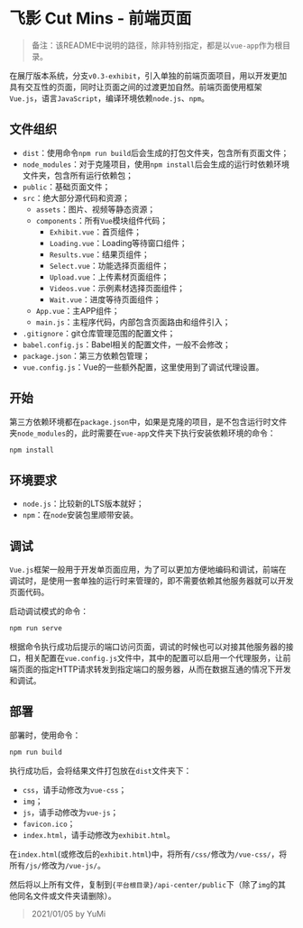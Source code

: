 # 飞影 Cut Mins - 前端页面

> 备注：该README中说明的路径，除非特别指定，都是以`vue-app`作为根目录。

在展厅版本系统，分支`v0.3-exhibit`，引入单独的前端页面项目，用以开发更加具有交互性的页面，同时让页面之间的过渡更加自然。前端页面使用框架`Vue.js`，语言`JavaScript`，编译环境依赖`node.js`、`npm`。

## 文件组织

- `dist`：使用命令`npm run build`后会生成的打包文件夹，包含所有页面文件；
- `node_modules`：对于克隆项目，使用`npm install`后会生成的运行时依赖环境文件夹，包含所有运行依赖包；
- `public`：基础页面文件；
- `src`：绝大部分源代码和资源；
    - `assets`：图片、视频等静态资源；
    - `components`：所有`Vue`模块组件代码；
        - `Exhibit.vue`：首页组件；
        - `Loading.vue`：Loading等待窗口组件；
        - `Results.vue`：结果页组件；
        - `Select.vue`：功能选择页面组件；
        - `Upload.vue`：上传素材页面组件；
        - `Videos.vue`：示例素材选择页面组件；
        - `Wait.vue`：进度等待页面组件；
    - `App.vue`：主APP组件；
    - `main.js`：主程序代码，内部包含页面路由和组件引入；
- `.gitignore`：git仓库管理范围的配置文件；
- `babel.config.js`：Babel相关的配置文件，一般不会修改；
- `package.json`：第三方依赖包管理；
- `vue.config.js`：Vue的一些额外配置，这里使用到了调试代理设置。

## 开始

第三方依赖环境都在`package.json`中，如果是克隆的项目，是不包含运行时文件夹`node_modules`的，此时需要在`vue-app`文件夹下执行安装依赖环境的命令：

```bash
npm install
```

## 环境要求

- `node.js`：比较新的LTS版本就好；
- `npm`：在`node`安装包里顺带安装。

## 调试

`Vue.js`框架一般用于开发单页面应用，为了可以更加方便地编码和调试，前端在调试时，是使用一套单独的运行时来管理的，即不需要依赖其他服务器就可以开发页面代码。

启动调试模式的命令：

```bash
npm run serve
```

根据命令执行成功后提示的端口访问页面，调试的时候也可以对接其他服务器的接口，相关配置在`vue.config.js`文件中，其中的配置可以启用一个代理服务，让前端页面的指定HTTP请求转发到指定端口的服务器，从而在数据互通的情况下开发和调试。

## 部署

部署时，使用命令：

```bash
npm run build
```

执行成功后，会将结果文件打包放在`dist`文件夹下：

- `css`，请手动修改为`vue-css`；
- `img`；
- `js`，请手动修改为`vue-js`；
- `favicon.ico`；
- `index.html`，请手动修改为`exhibit.html`。

在`index.html`(或修改后的`exhibit.html`)中，将所有`/css/`修改为`/vue-css/`，将所有`/js/`修改为`/vue-js/`。

然后将以上所有文件，复制到`{平台根目录}/api-center/public`下（除了`img`的其他同名文件或文件夹请删除）。

> 2021/01/05 by YuMi